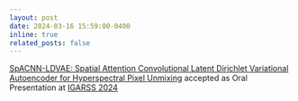 ```yaml
---
layout: post
date: 2024-03-16 15:59:00-0400
inline: true
related_posts: false
---
```


[SpACNN-LDVAE: Spatial Attention Convolutional Latent Dirichlet Variational Autoencoder for Hyperspectral Pixel Unmixing](https://arxiv.org/abs/2311.10701) accepted  as Oral Presentation at [IGARSS 2024](https://www.2024.ieeeigarss.org/)